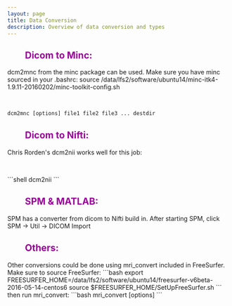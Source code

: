 ```yaml
---
layout: page
title: Data Conversion
description: Overview of data conversion and types
---
```


<dl>
<dd> <h2 style="color:#990099;"> Dicom to Minc: </h2> </dd>
</dl>
dcm2mnc from the minc package can be used. Make sure you have minc sourced in your .bashrc: source /data/lfs2/software/ubuntu14/minc-itk4-1.9.11-20160202/minc-toolkit-config.sh

<dl>
<dd> <br> </dd>
</dl>

```python
dcm2mnc [options] file1 file2 file3 ... destdir
```  
   
<dl>
<dd> <h2 style="color:#990099;"> Dicom to Nifti: </h2> </dd>
</dl>
Chris Rorden's dcm2nii works well for this job:
<dl>
<dd> <br> </dd>
</dl>
```shell
dcm2nii <options> <sourcenames>
```  

<dl>
<dd> <h2 style="color:#990099;"> SPM & MATLAB: </h2> </dd>
</dl>
SPM has a converter from dicom to Nifti build in. After starting SPM, click SPM -> Util -> DICOM Import 



<dl>
<dd> <h2 style="color:#990099;"> Others: </h2> </dd>
</dl>
Other conversions could be done using mri_convert included in FreeSurfer. Make sure to source FreeSurfer: 
```bash
export FREESURFER_HOME=/data/lfs2/software/ubuntu14/freesurfer-v6beta-2016-05-14-centos6
source $FREESURFER_HOME/SetUpFreeSurfer.sh
```
then run mri_convert:
```bash
mri_convert [options] <in volume> <out volume>
```

